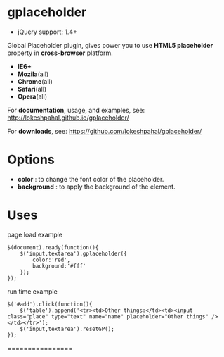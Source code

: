 gplaceholder
============

- jQuery support: 1.4+

Global Placeholder plugin, gives power you to use **HTML5 placeholder** property in **cross-browser** platform.
- **IE6+**
- **Mozila**(all)
- **Chrome**(all)
- **Safari**(all)
- **Opera**(all)

For **documentation**, usage, and examples, see:
http://lokeshpahal.github.io/gplaceholder/

For **downloads**, see:
https://github.com/lokeshpahal/gplaceholder/

Options
===========
 - **color** : to change the font color of the placeholder.
 - **background** : to apply the background of the element.

Uses
============
page load example
```
$(document).ready(function(){
	$('input,textarea').gplaceholder({
		color:'red',
		background:'#fff'
	});
});
```

run time example
```
$('#add').click(function(){
	$('table').append('<tr><td>Other things:</td><td><input class="place" type="text" name="name" placeholder="Other things" /></td></tr>');
	$('input,textarea').resetGP();
});
```
================